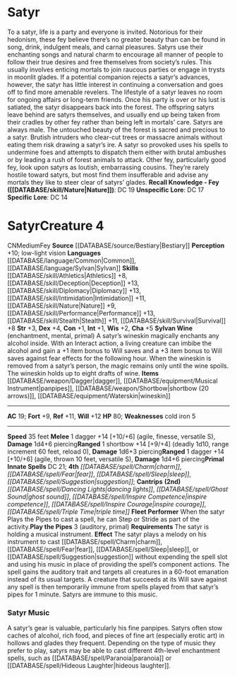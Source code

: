 ﻿---
ac: '19'
alignment: CN
all_resistance: null
burrow_speed: null
charisma: '+5'
climb_speed: null
constitution: '+1'
creature_ability:
- Fleet Performer
- Play the Pipes
- Sylvan Wine
creature_family: null
description: "To a satyr, life is a party and everyone is invited. Notorious for their\
  \ hedonism, these fey believe there\u2019s no greater beauty than can be found in\
  \ song, drink, indulgent meals, and carnal pleasures. Satyrs use their enchanting\
  \ songs and natural charm to encourage all manner of people to follow their true\
  \ desires and free themselves from society\u2019s rules. This usually involves enticing\
  \ mortals to join raucous parties or engage in trysts in moonlit glades. If a potential\
  \ companion rejects a satyr\u2019s advances, however, the satyr has little interest\
  \ in continuing a conversation and goes off to find more amenable revelers.<br/><br/>\
  \ The lifestyle of a satyr leaves no room for ongoing affairs or long-term friends.\
  \ Once his party is over or his lust is satiated, the satyr disappears back into\
  \ the forest. The offspring satyrs leave behind are satyrs themselves, and usually\
  \ end up being taken from their cradles by other fey rather than being left in mortals\u2019\
  \ care. Satyrs are always male.<br/><br/> The untouched beauty of the forest is\
  \ sacred and precious to a satyr. Brutish intruders who clear-cut trees or massacre\
  \ animals without eating them risk drawing a satyr\u2019s ire. A satyr so provoked\
  \ uses his spells to undermine foes and attempts to dispatch them either with brutal\
  \ ambushes or by leading a rush of forest animals to attack.<br/><br/> Other fey,\
  \ particularly good fey, look upon satyrs as loutish, embarrassing cousins. They\u2019\
  re rarely hostile toward satyrs, but most find them insufferable and advise any\
  \ mortals they like to steer clear of satyrs\u2019 glades.<br/><br/><b><u>Recall\
  \ Knowledge - Fey</u> ( [[DATABASE/skill/Nature|Nature]] )</b>: DC 19<br/><b><u>Unspecific\
  \ Lore</u></b>: DC 17<br/><b><u>Specific Lore</u></b>: DC 14"
dexterity: '+4'
element: null
fly_speed: null
fortitude: '+9'
hardness: null
hp: '80'
id: '355'
immunity: null
intelligence: '+1'
land_speed: '35'
language:
- '[[DATABASE/language/Common|Common]]'
- '[[DATABASE/language/Sylvan|Sylvan]]'
level: '4'
max_speed: '35'
name: Satyr
perception: '+10'
rarity: Common
reflex: '+11'
resistance: null
rus_type_level: null
school: null
sense:
- low-light vision
size: Medium
skill:
- '[[DATABASE/skill/Athletics|Athletics]] +8'
- '[[DATABASE/skill/Deception|Deception]] +13'
- '[[DATABASE/skill/Diplomacy|Diplomacy]] +13'
- '[[DATABASE/skill/Intimidation|Intimidation]] +11'
- '[[DATABASE/skill/Nature|Nature]] +9'
- '[[DATABASE/skill/Performance|Performance]] +13'
- '[[DATABASE/skill/Stealth|Stealth]] +11'
- '[[DATABASE/skill/Survival|Survival]] +8'
source: '[[DATABASE/source/Bestiary|Bestiary]]'
speed:
- 35 feet
spell:
- '[[DATABASE/spell/Charm|Charm]]'
- '[[DATABASE/spell/Dancing Lights|DancingLights]]'
- '[[DATABASE/spell/Fear|Fear]]'
- '[[DATABASE/spell/Ghost Sound|Ghost Sound]]'
- '[[DATABASE/spell/Inspire Competence|Inspire Competence]]'
- '[[DATABASE/spell/Inspire Courage|Inspire Courage]]'
- '[[DATABASE/spell/Sleep|Sleep]]'
- '[[DATABASE/spell/Suggestion|Suggestion]]'
- '[[DATABASE/spell/Triple Time|Triple Time]]'
strength: '+3'
strength_req: '3'
strongest_save:
- Will
swim_speed: null
trait:
- '[[DATABASE/trait/Fey|Fey]]'
type: Creature
vision: Low-light vision
weakest_save:
- Fortitude
weakness:
- cold iron 5
will: '+12'
wisdom: '+2'

---
# Satyr

To a satyr, life is a party and everyone is invited. Notorious for their hedonism, these fey believe there’s no greater beauty than can be found in song, drink, indulgent meals, and carnal pleasures. Satyrs use their enchanting songs and natural charm to encourage all manner of people to follow their true desires and free themselves from society’s rules. This usually involves enticing mortals to join raucous parties or engage in trysts in moonlit glades. If a potential companion rejects a satyr’s advances, however, the satyr has little interest in continuing a conversation and goes off to find more amenable revelers.
 The lifestyle of a satyr leaves no room for ongoing affairs or long-term friends. Once his party is over or his lust is satiated, the satyr disappears back into the forest. The offspring satyrs leave behind are satyrs themselves, and usually end up being taken from their cradles by other fey rather than being left in mortals’ care. Satyrs are always male.
 The untouched beauty of the forest is sacred and precious to a satyr. Brutish intruders who clear-cut trees or massacre animals without eating them risk drawing a satyr’s ire. A satyr so provoked uses his spells to undermine foes and attempts to dispatch them either with brutal ambushes or by leading a rush of forest animals to attack.
 Other fey, particularly good fey, look upon satyrs as loutish, embarrassing cousins. They’re rarely hostile toward satyrs, but most find them insufferable and advise any mortals they like to steer clear of satyrs’ glades.
**Recall Knowledge - Fey ([[DATABASE/skill/Nature|Nature]])**: DC 19
**Unspecific Lore**: DC 17
**Specific Lore**: DC 14

# Satyr<span class="item-type">Creature 4</span>

<span class="trait-alignment item-trait">CN</span><span class="trait-size item-trait">Medium</span><span class="item-trait">Fey</span>
**Source** [[DATABASE/source/Bestiary|Bestiary]]
**Perception** +10; low-light vision
**Languages** [[DATABASE/language/Common|Common]], [[DATABASE/language/Sylvan|Sylvan]]
**Skills** [[DATABASE/skill/Athletics|Athletics]] +8, [[DATABASE/skill/Deception|Deception]] +13, [[DATABASE/skill/Diplomacy|Diplomacy]] +13, [[DATABASE/skill/Intimidation|Intimidation]] +11, [[DATABASE/skill/Nature|Nature]] +9, [[DATABASE/skill/Performance|Performance]] +13, [[DATABASE/skill/Stealth|Stealth]] +11, [[DATABASE/skill/Survival|Survival]] +8
**Str** +3, **Dex** +4, **Con** +1, **Int** +1, **Wis** +2, **Cha** +5
**Sylvan Wine** (enchantment, mental, primal) A satyr’s wineskin magically enchants any alcohol inside. With an Interact action, a living creature can imbibe the alcohol and gain a +1 item bonus to Will saves and a +3 item bonus to Will saves against fear effects for the following hour. When the wineskin is removed from a satyr’s person, the magic remains only until the wine spoils. The wineskin holds up to eight drafts of wine.
**Items** [[DATABASE/weapon/Dagger|dagger]], [[DATABASE/equipment/Musical Instrument|panpipes]], [[DATABASE/weapon/Shortbow|shortbow (20 arrows)]], [[DATABASE/equipment/Waterskin|wineskin]]

---
**AC** 19; **Fort** +9, **Ref** +11, **Will** +12
**HP** 80; **Weaknesses** cold iron 5

---
**Speed** 35 feet
<span class="in-box-ability">**Melee** <span class="action-icon">1</span> dagger +14 [+10/+6] (agile, finesse, versatile S), **Damage** 1d4+6 piercing</span><span class="in-box-ability">**Ranged** <span class="action-icon">1</span> shortbow +14 [+9/+4] (deadly 1d10, range increment 60 feet, reload 0), **Damage** 1d6+3 piercing</span><span class="in-box-ability">**Ranged** <span class="action-icon">1</span> dagger +14 [+10/+6] (agile, thrown 10 feet, versatile S), **Damage** 1d4+6 piercing</span>**Primal Innate Spells** DC 21; **4th** _[[DATABASE/spell/Charm|charm]]_, _[[DATABASE/spell/Fear|fear]]_, _[[DATABASE/spell/Sleep|sleep]]_, _[[DATABASE/spell/Suggestion|suggestion]]_; **Cantrips** **(2nd)** _[[DATABASE/spell/Dancing Lights|dancing lights]]_, _[[DATABASE/spell/Ghost Sound|ghost sound]]_, _[[DATABASE/spell/Inspire Competence|inspire competence]]_, _[[DATABASE/spell/Inspire Courage|inspire courage]]_, _[[DATABASE/spell/Triple Time|triple time]]_
<span class="in-box-ability">**Fleet Performer** When the satyr Plays the Pipes to cast a spell, he can Step or Stride as part of the activity.</span><span class="in-box-ability">**Play the Pipes** <span class="action-icon">3</span> (auditory, primal) **Requirements** The satyr is holding a musical instrument. **Effect** The satyr plays a melody on his instrument to cast [[DATABASE/spell/Charm|charm]], [[DATABASE/spell/Fear|fear]], [[DATABASE/spell/Sleep|sleep]], or [[DATABASE/spell/Suggestion|suggestion]] without expending the spell slot and using his music in place of providing the spell’s component actions. The spell gains the auditory trait and targets all creatures in a 60-foot emanation instead of its usual targets. A creature that succeeds at its Will save against any spell is then temporarily immune from spells played from that satyr’s pipes for 1 minute. Satyrs are immune to this music.</span>

###  Satyr Music

A satyr’s gear is valuable, particularly his fine panpipes. Satyrs often stow caches of alcohol, rich food, and pieces of fine art (especially erotic art) in hollows and glades they frequent. Depending on the type of music they prefer to play, satyrs may be able to cast different 4th-level enchantment spells, such as [[DATABASE/spell/Paranoia|paranoia]] or [[DATABASE/spell/Hideous Laughter|hideous laughter]].